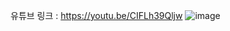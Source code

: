 유튜브 링크 : https://youtu.be/CIFLh39Qljw
![image](https://user-images.githubusercontent.com/87464794/222943534-917674d2-01f1-48f0-acb0-3d50fa9e3655.png)
